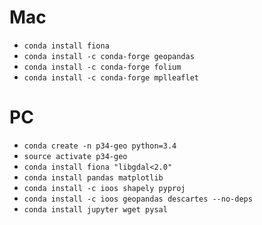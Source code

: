 # Mac

* `conda install fiona`
* `conda install -c conda-forge geopandas`
* `conda install -c conda-forge folium`
* `conda install -c conda-forge mplleaflet`

# PC

* `conda create -n p34-geo python=3.4`
* `source activate p34-geo`
* `conda install fiona "libgdal<2.0"`
* `conda install pandas matplotlib`
* `conda install -c ioos shapely pyproj`
* `conda install -c ioos geopandas descartes --no-deps`
* `conda install jupyter wget pysal`

